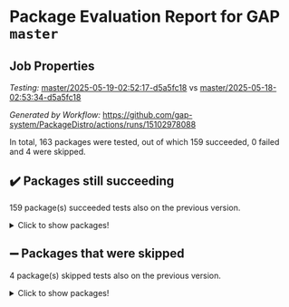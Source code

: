 # Package Evaluation Report for GAP `master`

## Job Properties

*Testing:* [master/2025-05-19-02:52:17-d5a5fc18](https://github.com/gap-system/PackageDistro/blob/data/reports/master/2025-05-19-02:52:17-d5a5fc18) vs [master/2025-05-18-02:53:34-d5a5fc18](https://github.com/gap-system/PackageDistro/blob/data/reports/master/2025-05-18-02:53:34-d5a5fc18)

*Generated by Workflow:* https://github.com/gap-system/PackageDistro/actions/runs/15102978088

In total, 163 packages were tested, out of which 159 succeeded, 0 failed and 4 were skipped.

## :heavy_check_mark: Packages still succeeding

159 package(s) succeeded tests also on the previous version.
<details><summary>Click to show packages!</summary>

- 4ti2interface 2024.11-01 [(success)](https://github.com/gap-system/PackageDistro/actions/runs/15102978088/job/42446988511)
- ace 5.7.0 [(success)](https://github.com/gap-system/PackageDistro/actions/runs/15102978088/job/42446993481)
- aclib 1.3.2 [(success)](https://github.com/gap-system/PackageDistro/actions/runs/15102978088/job/42446994067)
- agt 0.3.1 [(success)](https://github.com/gap-system/PackageDistro/actions/runs/15102978088/job/42446994598)
- alco 1.1.1 [(success)](https://github.com/gap-system/PackageDistro/actions/runs/15102978088/job/42446994906)
- alnuth 3.2.1 [(success)](https://github.com/gap-system/PackageDistro/actions/runs/15102978088/job/42446997692)
- anupq 3.3.1 [(success)](https://github.com/gap-system/PackageDistro/actions/runs/15102978088/job/42446997917)
- atlasrep 2.1.9 [(success)](https://github.com/gap-system/PackageDistro/actions/runs/15102978088/job/42446998101)
- autodoc 2025.05.09 [(success)](https://github.com/gap-system/PackageDistro/actions/runs/15102978088/job/42446998270)
- automata 1.16 [(success)](https://github.com/gap-system/PackageDistro/actions/runs/15102978088/job/42446998468)
- automgrp 1.3.3 [(success)](https://github.com/gap-system/PackageDistro/actions/runs/15102978088/job/42446998666)
- autpgrp 1.11.1 [(success)](https://github.com/gap-system/PackageDistro/actions/runs/15102978088/job/42446998860)
- cap 2025.04-04 [(success)](https://github.com/gap-system/PackageDistro/actions/runs/15102978088/job/42446999064)
- caratinterface 2.3.7 [(success)](https://github.com/gap-system/PackageDistro/actions/runs/15102978088/job/42446999302)
- cddinterface 2024.09.02 [(success)](https://github.com/gap-system/PackageDistro/actions/runs/15102978088/job/42446999535)
- circle 1.6.6 [(success)](https://github.com/gap-system/PackageDistro/actions/runs/15102978088/job/42446999848)
- classicpres 1.22 [(success)](https://github.com/gap-system/PackageDistro/actions/runs/15102978088/job/42447000170)
- cohomolo 1.6.11 [(success)](https://github.com/gap-system/PackageDistro/actions/runs/15102978088/job/42447000348)
- congruence 1.2.7 [(success)](https://github.com/gap-system/PackageDistro/actions/runs/15102978088/job/42447000599)
- corefreesub 0.6 [(success)](https://github.com/gap-system/PackageDistro/actions/runs/15102978088/job/42447000800)
- corelg 1.57 [(success)](https://github.com/gap-system/PackageDistro/actions/runs/15102978088/job/42447001051)
- crime 1.6 [(success)](https://github.com/gap-system/PackageDistro/actions/runs/15102978088/job/42447001271)
- crisp 1.4.6 [(success)](https://github.com/gap-system/PackageDistro/actions/runs/15102978088/job/42447001480)
- crypting 0.10.5 [(success)](https://github.com/gap-system/PackageDistro/actions/runs/15102978088/job/42447001701)
- cryst 4.1.27 [(success)](https://github.com/gap-system/PackageDistro/actions/runs/15102978088/job/42447001932)
- crystcat 1.1.10 [(success)](https://github.com/gap-system/PackageDistro/actions/runs/15102978088/job/42447002119)
- ctbllib 1.3.9 [(success)](https://github.com/gap-system/PackageDistro/actions/runs/15102978088/job/42447002303)
- cubefree 1.20 [(success)](https://github.com/gap-system/PackageDistro/actions/runs/15102978088/job/42447002487)
- curlinterface 2.4.0 [(success)](https://github.com/gap-system/PackageDistro/actions/runs/15102978088/job/42447002687)
- cvec 2.8.3 [(success)](https://github.com/gap-system/PackageDistro/actions/runs/15102978088/job/42447002922)
- datastructures 0.3.1 [(success)](https://github.com/gap-system/PackageDistro/actions/runs/15102978088/job/42447003132)
- deepthought 1.0.8 [(success)](https://github.com/gap-system/PackageDistro/actions/runs/15102978088/job/42447003347)
- design 1.8.2 [(success)](https://github.com/gap-system/PackageDistro/actions/runs/15102978088/job/42447003561)
- difsets 2.3.1 [(success)](https://github.com/gap-system/PackageDistro/actions/runs/15102978088/job/42447003818)
- digraphs 1.10.0 [(success)](https://github.com/gap-system/PackageDistro/actions/runs/15102978088/job/42447004039)
- edim 1.3.8 [(success)](https://github.com/gap-system/PackageDistro/actions/runs/15102978088/job/42447004237)
- example 4.4.0 [(success)](https://github.com/gap-system/PackageDistro/actions/runs/15102978088/job/42447004409)
- examplesforhomalg 2023.10-01 [(success)](https://github.com/gap-system/PackageDistro/actions/runs/15102978088/job/42447004639)
- factint 1.6.3 [(success)](https://github.com/gap-system/PackageDistro/actions/runs/15102978088/job/42447004869)
- ferret 1.0.14 [(success)](https://github.com/gap-system/PackageDistro/actions/runs/15102978088/job/42447005047)
- fga 1.5.0 [(success)](https://github.com/gap-system/PackageDistro/actions/runs/15102978088/job/42447005268)
- fining 1.5.6 [(success)](https://github.com/gap-system/PackageDistro/actions/runs/15102978088/job/42447005455)
- float 1.0.7 [(success)](https://github.com/gap-system/PackageDistro/actions/runs/15102978088/job/42447005629)
- format 1.4.4 [(success)](https://github.com/gap-system/PackageDistro/actions/runs/15102978088/job/42447005780)
- forms 1.2.13 [(success)](https://github.com/gap-system/PackageDistro/actions/runs/15102978088/job/42447006015)
- fplsa 1.2.6 [(success)](https://github.com/gap-system/PackageDistro/actions/runs/15102978088/job/42447006239)
- fr 2.4.13 [(success)](https://github.com/gap-system/PackageDistro/actions/runs/15102978088/job/42447006454)
- francy 2.0.3 [(success)](https://github.com/gap-system/PackageDistro/actions/runs/15102978088/job/42447006613)
- fwtree 1.3 [(success)](https://github.com/gap-system/PackageDistro/actions/runs/15102978088/job/42447006828)
- gapdoc 1.6.7 [(success)](https://github.com/gap-system/PackageDistro/actions/runs/15102978088/job/42447007104)
- gauss 2024.11-01 [(success)](https://github.com/gap-system/PackageDistro/actions/runs/15102978088/job/42447007343)
- gaussforhomalg 2024.08-01 [(success)](https://github.com/gap-system/PackageDistro/actions/runs/15102978088/job/42447007509)
- gbnp 1.1.0 [(success)](https://github.com/gap-system/PackageDistro/actions/runs/15102978088/job/42447007685)
- generalizedmorphismsforcap 2025.02-01 [(success)](https://github.com/gap-system/PackageDistro/actions/runs/15102978088/job/42447007864)
- genss 1.6.9 [(success)](https://github.com/gap-system/PackageDistro/actions/runs/15102978088/job/42447008065)
- gradedmodules 2024.12-01 [(success)](https://github.com/gap-system/PackageDistro/actions/runs/15102978088/job/42447008235)
- gradedringforhomalg 2024.07-01 [(success)](https://github.com/gap-system/PackageDistro/actions/runs/15102978088/job/42447008452)
- grape 4.9.2 [(success)](https://github.com/gap-system/PackageDistro/actions/runs/15102978088/job/42447008602)
- groupoids 1.76 [(success)](https://github.com/gap-system/PackageDistro/actions/runs/15102978088/job/42447008812)
- grpconst 2.6.5 [(success)](https://github.com/gap-system/PackageDistro/actions/runs/15102978088/job/42447009043)
- guarana 0.96.3 [(success)](https://github.com/gap-system/PackageDistro/actions/runs/15102978088/job/42447009327)
- guava 3.20 [(success)](https://github.com/gap-system/PackageDistro/actions/runs/15102978088/job/42447009572)
- hap 1.66 [(success)](https://github.com/gap-system/PackageDistro/actions/runs/15102978088/job/42447009823)
- hapcryst 0.1.15 [(success)](https://github.com/gap-system/PackageDistro/actions/runs/15102978088/job/42447010032)
- hecke 1.5.4 [(success)](https://github.com/gap-system/PackageDistro/actions/runs/15102978088/job/42447010253)
- help 4.0 [(success)](https://github.com/gap-system/PackageDistro/actions/runs/15102978088/job/42447010496)
- homalg 2024.01-01 [(success)](https://github.com/gap-system/PackageDistro/actions/runs/15102978088/job/42447010749)
- homalgtocas 2023.11-01 [(success)](https://github.com/gap-system/PackageDistro/actions/runs/15102978088/job/42447010988)
- ibnp 0.15 [(success)](https://github.com/gap-system/PackageDistro/actions/runs/15102978088/job/42447011214)
- idrel 2.48 [(success)](https://github.com/gap-system/PackageDistro/actions/runs/15102978088/job/42447011478)
- images 1.3.3 [(success)](https://github.com/gap-system/PackageDistro/actions/runs/15102978088/job/42447011704)
- intpic 0.4.0 [(success)](https://github.com/gap-system/PackageDistro/actions/runs/15102978088/job/42447011970)
- io 4.9.1 [(success)](https://github.com/gap-system/PackageDistro/actions/runs/15102978088/job/42447012171)
- io_forhomalg 2023.02-04 [(success)](https://github.com/gap-system/PackageDistro/actions/runs/15102978088/job/42447012387)
- irredsol 1.4.4 [(success)](https://github.com/gap-system/PackageDistro/actions/runs/15102978088/job/42447012590)
- json 2.2.2 [(success)](https://github.com/gap-system/PackageDistro/actions/runs/15102978088/job/42447012813)
- jupyterkernel 1.5.1 [(success)](https://github.com/gap-system/PackageDistro/actions/runs/15102978088/job/42447013046)
- jupyterviz 1.5.6 [(success)](https://github.com/gap-system/PackageDistro/actions/runs/15102978088/job/42447013251)
- kan 1.37 [(success)](https://github.com/gap-system/PackageDistro/actions/runs/15102978088/job/42447013495)
- kbmag 1.5.11 [(success)](https://github.com/gap-system/PackageDistro/actions/runs/15102978088/job/42447013721)
- laguna 3.9.7 [(success)](https://github.com/gap-system/PackageDistro/actions/runs/15102978088/job/42447014039)
- liealgdb 2.2.1 [(success)](https://github.com/gap-system/PackageDistro/actions/runs/15102978088/job/42447014241)
- liepring 2.9.1 [(success)](https://github.com/gap-system/PackageDistro/actions/runs/15102978088/job/42447014424)
- liering 2.4.2 [(success)](https://github.com/gap-system/PackageDistro/actions/runs/15102978088/job/42447014632)
- linearalgebraforcap 2025.05-01 [(success)](https://github.com/gap-system/PackageDistro/actions/runs/15102978088/job/42447014834)
- lins 0.9 [(success)](https://github.com/gap-system/PackageDistro/actions/runs/15102978088/job/42447015014)
- localizeringforhomalg 2023.10-01 [(success)](https://github.com/gap-system/PackageDistro/actions/runs/15102978088/job/42447015166)
- loops 3.4.4 [(success)](https://github.com/gap-system/PackageDistro/actions/runs/15102978088/job/42447015421)
- lpres 1.1.1 [(success)](https://github.com/gap-system/PackageDistro/actions/runs/15102978088/job/42447015651)
- majoranaalgebras 1.5.2 [(success)](https://github.com/gap-system/PackageDistro/actions/runs/15102978088/job/42447015884)
- mapclass 1.4.6 [(success)](https://github.com/gap-system/PackageDistro/actions/runs/15102978088/job/42447016076)
- matgrp 0.71 [(success)](https://github.com/gap-system/PackageDistro/actions/runs/15102978088/job/42447016313)
- matricesforhomalg 2024.11-02 [(success)](https://github.com/gap-system/PackageDistro/actions/runs/15102978088/job/42447016518)
- modisom 3.0.0 [(success)](https://github.com/gap-system/PackageDistro/actions/runs/15102978088/job/42447016747)
- modulepresentationsforcap 2024.09-02 [(success)](https://github.com/gap-system/PackageDistro/actions/runs/15102978088/job/42447016918)
- modules 2024.12-01 [(success)](https://github.com/gap-system/PackageDistro/actions/runs/15102978088/job/42447017126)
- monoidalcategories 2025.03-02 [(success)](https://github.com/gap-system/PackageDistro/actions/runs/15102978088/job/42447017301)
- nconvex 2024.12-01 [(success)](https://github.com/gap-system/PackageDistro/actions/runs/15102978088/job/42447017518)
- nilmat 1.4.2 [(success)](https://github.com/gap-system/PackageDistro/actions/runs/15102978088/job/42447017765)
- nock 1.5 [(success)](https://github.com/gap-system/PackageDistro/actions/runs/15102978088/job/42447018021)
- normalizinterface 1.4.0 [(success)](https://github.com/gap-system/PackageDistro/actions/runs/15102978088/job/42447018249)
- nq 2.5.11 [(success)](https://github.com/gap-system/PackageDistro/actions/runs/15102978088/job/42447018434)
- numericalsgps 1.4.0 [(success)](https://github.com/gap-system/PackageDistro/actions/runs/15102978088/job/42447018609)
- openmath 11.5.3 [(success)](https://github.com/gap-system/PackageDistro/actions/runs/15102978088/job/42447018855)
- orb 5.0.0 [(success)](https://github.com/gap-system/PackageDistro/actions/runs/15102978088/job/42447019047)
- packagemanager 1.6.3 [(success)](https://github.com/gap-system/PackageDistro/actions/runs/15102978088/job/42447019273)
- patternclass 2.4.5 [(success)](https://github.com/gap-system/PackageDistro/actions/runs/15102978088/job/42447019542)
- permut 2.0.5 [(success)](https://github.com/gap-system/PackageDistro/actions/runs/15102978088/job/42447019719)
- polenta 1.3.11 [(success)](https://github.com/gap-system/PackageDistro/actions/runs/15102978088/job/42447019934)
- polymaking 0.8.7 [(success)](https://github.com/gap-system/PackageDistro/actions/runs/15102978088/job/42447020114)
- primgrp 3.4.4 [(success)](https://github.com/gap-system/PackageDistro/actions/runs/15102978088/job/42447020309)
- profiling 2.6.0 [(success)](https://github.com/gap-system/PackageDistro/actions/runs/15102978088/job/42447020558)
- qdistrnd 0.9.5 [(success)](https://github.com/gap-system/PackageDistro/actions/runs/15102978088/job/42447020732)
- qpa 1.35 [(success)](https://github.com/gap-system/PackageDistro/actions/runs/15102978088/job/42447020937)
- quagroup 1.8.4 [(success)](https://github.com/gap-system/PackageDistro/actions/runs/15102978088/job/42447021131)
- radiroot 2.9 [(success)](https://github.com/gap-system/PackageDistro/actions/runs/15102978088/job/42447021296)
- rcwa 4.7.1 [(success)](https://github.com/gap-system/PackageDistro/actions/runs/15102978088/job/42447021463)
- rds 1.8 [(success)](https://github.com/gap-system/PackageDistro/actions/runs/15102978088/job/42447021627)
- recog 1.4.4 [(success)](https://github.com/gap-system/PackageDistro/actions/runs/15102978088/job/42447021801)
- repndecomp 1.3.0 [(success)](https://github.com/gap-system/PackageDistro/actions/runs/15102978088/job/42447021964)
- repsn 3.1.2 [(success)](https://github.com/gap-system/PackageDistro/actions/runs/15102978088/job/42447022110)
- resclasses 4.7.3 [(success)](https://github.com/gap-system/PackageDistro/actions/runs/15102978088/job/42447022316)
- ringsforhomalg 2024.11-02 [(success)](https://github.com/gap-system/PackageDistro/actions/runs/15102978088/job/42447022538)
- sco 2023.08-01 [(success)](https://github.com/gap-system/PackageDistro/actions/runs/15102978088/job/42447022720)
- scscp 2.4.3 [(success)](https://github.com/gap-system/PackageDistro/actions/runs/15102978088/job/42447023204)
- semigroups 5.5.0 [(success)](https://github.com/gap-system/PackageDistro/actions/runs/15102978088/job/42447023380)
- sglppow 2.4 [(success)](https://github.com/gap-system/PackageDistro/actions/runs/15102978088/job/42447023550)
- sgpviz 0.999.6 [(success)](https://github.com/gap-system/PackageDistro/actions/runs/15102978088/job/42447023705)
- simpcomp 2.1.14 [(success)](https://github.com/gap-system/PackageDistro/actions/runs/15102978088/job/42447023906)
- singular 2024.06.03 [(success)](https://github.com/gap-system/PackageDistro/actions/runs/15102978088/job/42447024087)
- sl2reps 1.1 [(success)](https://github.com/gap-system/PackageDistro/actions/runs/15102978088/job/42447024301)
- sla 1.6.2 [(success)](https://github.com/gap-system/PackageDistro/actions/runs/15102978088/job/42447024593)
- smallantimagmas 0.4.1 [(success)](https://github.com/gap-system/PackageDistro/actions/runs/15102978088/job/42447024835)
- smallgrp 1.5.4 [(success)](https://github.com/gap-system/PackageDistro/actions/runs/15102978088/job/42447025039)
- smallsemi 0.7.2 [(success)](https://github.com/gap-system/PackageDistro/actions/runs/15102978088/job/42447025228)
- sonata 2.9.6 [(success)](https://github.com/gap-system/PackageDistro/actions/runs/15102978088/job/42447025438)
- sophus 1.27 [(success)](https://github.com/gap-system/PackageDistro/actions/runs/15102978088/job/42447025779)
- sotgrps 1.3 [(success)](https://github.com/gap-system/PackageDistro/actions/runs/15102978088/job/42447025959)
- spinsym 1.5.2 [(success)](https://github.com/gap-system/PackageDistro/actions/runs/15102978088/job/42447026178)
- standardff 1.0 [(success)](https://github.com/gap-system/PackageDistro/actions/runs/15102978088/job/42447026366)
- symbcompcc 1.3.2 [(success)](https://github.com/gap-system/PackageDistro/actions/runs/15102978088/job/42447026573)
- thelma 1.3 [(success)](https://github.com/gap-system/PackageDistro/actions/runs/15102978088/job/42447026755)
- tomlib 1.2.11 [(success)](https://github.com/gap-system/PackageDistro/actions/runs/15102978088/job/42447026975)
- toolsforhomalg 2025.05-01 [(success)](https://github.com/gap-system/PackageDistro/actions/runs/15102978088/job/42447027157)
- toric 1.9.6 [(success)](https://github.com/gap-system/PackageDistro/actions/runs/15102978088/job/42447027349)
- transgrp 3.6.5 [(success)](https://github.com/gap-system/PackageDistro/actions/runs/15102978088/job/42447027503)
- typeset 1.2.2 [(success)](https://github.com/gap-system/PackageDistro/actions/runs/15102978088/job/42447027711)
- ugaly 4.1.3 [(success)](https://github.com/gap-system/PackageDistro/actions/runs/15102978088/job/42447027926)
- unipot 1.6 [(success)](https://github.com/gap-system/PackageDistro/actions/runs/15102978088/job/42447028163)
- unitlib 4.2.0 [(success)](https://github.com/gap-system/PackageDistro/actions/runs/15102978088/job/42447028426)
- utils 0.89 [(success)](https://github.com/gap-system/PackageDistro/actions/runs/15102978088/job/42447028750)
- uuid 0.7 [(success)](https://github.com/gap-system/PackageDistro/actions/runs/15102978088/job/42447028985)
- walrus 0.9991 [(success)](https://github.com/gap-system/PackageDistro/actions/runs/15102978088/job/42447029195)
- wedderga 4.10.5 [(success)](https://github.com/gap-system/PackageDistro/actions/runs/15102978088/job/42447029388)
- wpe 0.8 [(success)](https://github.com/gap-system/PackageDistro/actions/runs/15102978088/job/42447029576)
- xmod 2.93 [(success)](https://github.com/gap-system/PackageDistro/actions/runs/15102978088/job/42447029740)
- xmodalg 1.32 [(success)](https://github.com/gap-system/PackageDistro/actions/runs/15102978088/job/42447029914)
- yangbaxter 0.10.6 [(success)](https://github.com/gap-system/PackageDistro/actions/runs/15102978088/job/42447030076)
- zeromqinterface 0.16 [(success)](https://github.com/gap-system/PackageDistro/actions/runs/15102978088/job/42447030293)
</details>

## :heavy_minus_sign: Packages that were skipped

4 package(s) skipped tests also on the previous version.
<details><summary>Click to show packages!</summary>

- browse 1.8.21 [(skipped)](https://github.com/gap-system/PackageDistro/actions/runs/15102978088/job/42446760810)
- itc 1.5.1 [(skipped)](https://github.com/gap-system/PackageDistro/actions/runs/15102978088/job/42446760810)
- polycyclic 2.16 [(skipped)](https://github.com/gap-system/PackageDistro/actions/runs/15102978088/job/42446760810)
- xgap 4.32 [(skipped)](https://github.com/gap-system/PackageDistro/actions/runs/15102978088/job/42446760810)
</details>

